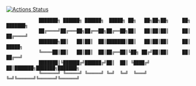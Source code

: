 [![Actions Status](https://github.com/maliur/sodaville/workflows/Sodaville/badge.svg)](https://github.com/maliur/sodaville/actions)
```
            ███████╗ ██████╗ ██████╗  █████╗ ██╗   ██╗██╗██╗     ██╗     ███████╗
            ██╔════╝██╔═══██╗██╔══██╗██╔══██╗██║   ██║██║██║     ██║     ██╔════╝
            ███████╗██║   ██║██║  ██║███████║██║   ██║██║██║     ██║     █████╗  
            ╚════██║██║   ██║██║  ██║██╔══██║╚██╗ ██╔╝██║██║     ██║     ██╔══╝  
            ███████║╚██████╔╝██████╔╝██║  ██║ ╚████╔╝ ██║███████╗███████╗███████╗
            ╚══════╝ ╚═════╝ ╚═════╝ ╚═╝  ╚═╝  ╚═══╝  ╚═╝╚══════╝╚══════╝╚══════╝
```
